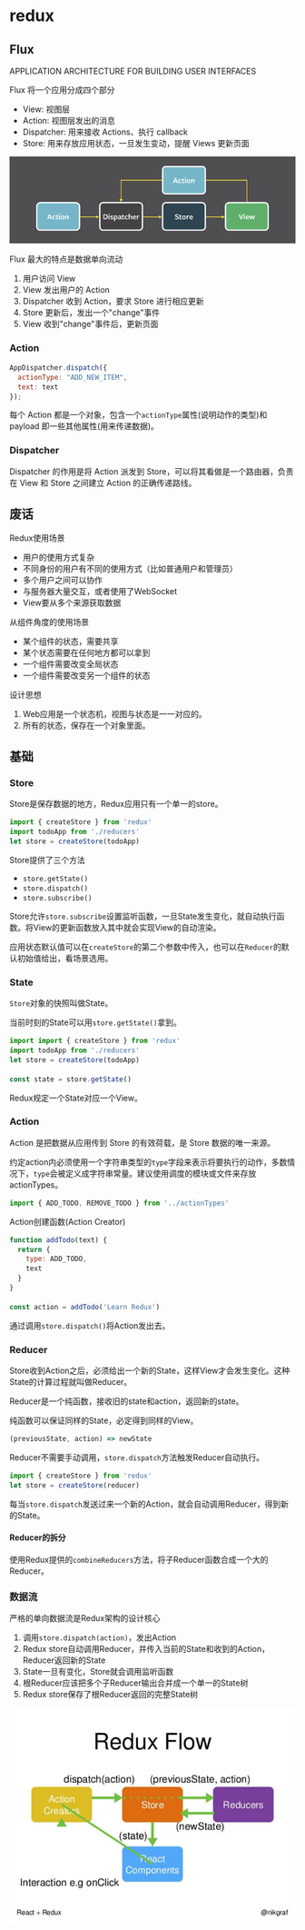 # redux

## Flux

APPLICATION ARCHITECTURE FOR BUILDING USER INTERFACES

Flux 将一个应用分成四个部分

- View: 视图层
- Action: 视图层发出的消息
- Dispatcher: 用来接收 Actions、执行 callback
- Store: 用来存放应用状态，一旦发生变动，提醒 Views 更新页面

![Flux](./images/Redux/1.png)

Flux 最大的特点是数据单向流动

1. 用户访问 View
2. View 发出用户的 Action
3. Dispatcher 收到 Action，要求 Store 进行相应更新
4. Store 更新后，发出一个"change"事件
5. View 收到"change"事件后，更新页面

### Action

```js
AppDispatcher.dispatch({
  actionType: "ADD_NEW_ITEM",
  text: text
});
```

每个 Action 都是一个对象，包含一个`actionType`属性(说明动作的类型)和 payload 即一些其他属性(用来传递数据)。

### Dispatcher

Dispatcher 的作用是将 Action 派发到 Store，可以将其看做是一个路由器，负责在 View 和 Store 之间建立 Action 的正确传递路线。

## 废话

Redux使用场景

- 用户的使用方式复杂
- 不同身份的用户有不同的使用方式（比如普通用户和管理员）
- 多个用户之间可以协作
- 与服务器大量交互，或者使用了WebSocket
- View要从多个来源获取数据

从组件角度的使用场景

- 某个组件的状态，需要共享
- 某个状态需要在任何地方都可以拿到
- 一个组件需要改变全局状态
- 一个组件需要改变另一个组件的状态

设计思想

1. Web应用是一个状态机，视图与状态是一一对应的。
2. 所有的状态，保存在一个对象里面。

## 基础

### Store

Store是保存数据的地方，Redux应用只有一个单一的store。

```js
import { createStore } from 'redux'
import todoApp from './reducers'
let store = createStore(todoApp)
```

Store提供了三个方法

- `store.getState()`
- `store.dispatch()`
- `store.subscribe()`

Store允许`store.subscribe`设置监听函数，一旦State发生变化，就自动执行函数。将View的更新函数放入其中就会实现View的自动渲染。

应用状态默认值可以在`createStore`的第二个参数中传入，也可以在`Reducer`的默认初始值给出，看场景选用。

### State

`Store`对象的快照叫做State。

当前时刻的State可以用`store.getState()`拿到。

```js
import import { createStore } from 'redux'
import todoApp from './reducers'
let store = createStore(todoApp)

const state = store.getState()
```

Redux规定一个State对应一个View。

### Action

Action 是把数据从应用传到 Store 的有效荷载，是 Store 数据的唯一来源。

约定action内必须使用一个字符串类型的`type`字段来表示将要执行的动作，多数情况下，`type`会被定义成字符串常量。建议使用调度的模块或文件来存放actionTypes。

```js
import { ADD_TODO, REMOVE_TODO } from '../actionTypes'
```

Action创建函数(Action Creator)

```js
function addTodo(text) {
  return {
    type: ADD_TODO,
    text
  }
}

const action = addTodo('Learn Redux')
```

通过调用`store.dispatch()`将Action发出去。

### Reducer

Store收到Action之后，必须给出一个新的State，这样View才会发生变化。这种State的计算过程就叫做Reducer。

Reducer是一个纯函数，接收旧的state和action，返回新的state。

纯函数可以保证同样的State，必定得到同样的View。

```js
(previousState, action) => newState
```

Reducer不需要手动调用，`store.dispatch`方法触发Reducer自动执行。

```js
import { createStore } from 'redux'
let store = createStore(reducer)
```

每当`store.dispatch`发送过来一个新的Action，就会自动调用Reducer，得到新的State。

#### Reducer的拆分

使用Redux提供的`combineReducers`方法，将子Reducer函数合成一个大的Reducer。

### 数据流

严格的单向数据流是Redux架构的设计核心

1. 调用`store.dispatch(action)`，发出Action
1. Redux store自动调用Reducer，并传入当前的State和收到的Action，Reducer返回新的State
1. State一旦有变化，Store就会调用监听函数
1. 根Reducer应该把多个子Reducer输出合并成一个单一的State树
1. Redux store保存了根Reducer返回的完整State树

![redux-flow](./images/Redux/redux-flow.jpg)